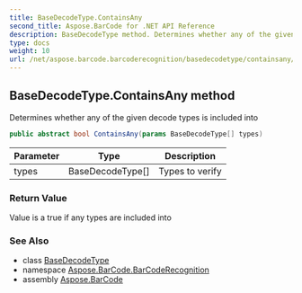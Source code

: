 ```yaml
---
title: BaseDecodeType.ContainsAny
second_title: Aspose.BarCode for .NET API Reference
description: BaseDecodeType method. Determines whether any of the given decode types is included into
type: docs
weight: 10
url: /net/aspose.barcode.barcoderecognition/basedecodetype/containsany/
---
```

## BaseDecodeType.ContainsAny method

Determines whether any of the given decode types is included into

```csharp
public abstract bool ContainsAny(params BaseDecodeType[] types)
```

| Parameter | Type | Description |
| --- | --- | --- |
| types | BaseDecodeType[] | Types to verify |

### Return Value

Value is a true if any types are included into

### See Also

* class [BaseDecodeType](../)
* namespace [Aspose.BarCode.BarCodeRecognition](../../basedecodetype/)
* assembly [Aspose.BarCode](../../../)


